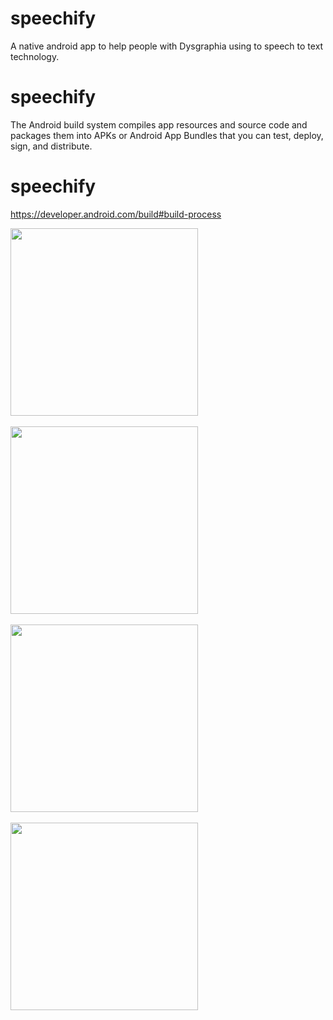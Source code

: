 # speechify
A native android app to help people with Dysgraphia using to speech to text technology.
# speechify
The Android build system compiles app resources and source code and packages them into APKs or Android App Bundles that you can test, deploy, sign, and distribute.

# speechify
https://developer.android.com/build#build-process

<img src="https://github.com/Frankdroid7/speechify/assets/30746679/22f09eb6-b545-48d3-85ce-f8b531083495" width="300"/>
<br>
<br>
<img src="https://github.com/Frankdroid7/speechify/assets/30746679/cd7b9303-0039-4d95-b766-81d79729a2fb" width="300"/>
<br>
<br>
<img src="https://github.com/Frankdroid7/speechify/assets/30746679/9cffb2a6-5716-4ad7-8f01-6ea19b2fa11f" width="300"/>
<br>
<br>
<img src="https://github.com/Frankdroid7/speechify/assets/30746679/7a388fff-59f4-4421-b72f-84cc334c4642" width="300"/>
